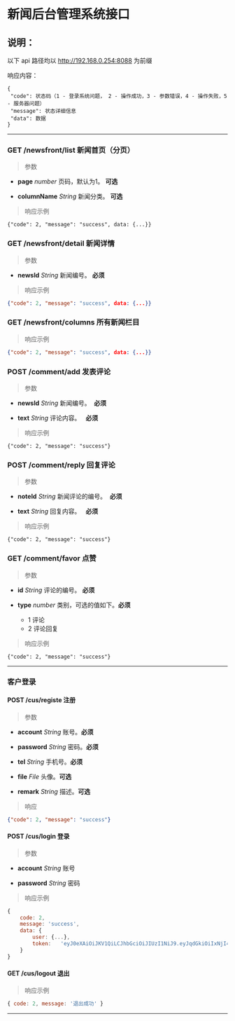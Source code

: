 # 新闻后台管理系统接口

## 说明：

以下 api 路径均以 http://192.168.0.254:8088 为前缀

响应内容：

```
{
 "code": 状态码（1 - 登录系统问题， 2 - 操作成功，3 - 参数错误，4 - 操作失败，5 - 服务器问题）
 "message": 状态详细信息
 "data": 数据
}
```

---



### GET  /newsfront/list    新闻首页（分页）

> 参数

- **page**                    *number*    页码，默认为1。 **可选**

- **columnName**    *String*       新闻分类。 **可选**

  

> 响应示例

    {"code": 2, "message": "success", data: {...}}



### GET  /newsfront/detail    新闻详情

> 参数

- **newsId**        *String*    新闻编号。 **必须**

  

> 响应示例

```json
{"code": 2, "message": "success", data: {...}}
```



### GET  /newsfront/columns    所有新闻栏目

> 响应示例

```json
{"code": 2, "message": "success", data: {...}}
```



### POST   /comment/add    发表评论 

> 参数

- **newsId**     *String*   新闻编号。&nbsp; **必须**

- **text**           *String*   评论内容。 &nbsp; **必须**




> 响应示例

    {"code": 2, "message": "success"}



### POST   /comment/reply   回复评论 

> 参数

- **noteId**      *String*   新闻评论的编号。&nbsp; **必须**

- **text**           *String*   回复内容。 &nbsp; **必须**

  

> 响应示例

    {"code": 2, "message": "success"}



### GET   /comment/favor    点赞

> 参数

- **id**        *String*        评论的编号。 **必须**

- **type**   *number*    类别，可选的值如下。**必须**

  - 1    评论
  - 2    评论回复

  

> 响应示例

    {"code": 2, "message": "success"}

---



### 客户登录

#### POST    /cus/registe   注册

> 参数

- **account**         *String*    账号。**必须**

- **password**      *String*    密码。**必须**

- **tel**                   *String*    手机号。**必须**

- **file**         *File*    头像。**可选**

- **remark**          *String*     描述。**可选**

  

> 响应

```json
{"code": 2, "message": "success"}
```





#### POST   /cus/login   登录

> 参数

- **account**   *String*    账号

- **password**      *String*    密码

  

> 响应示例

```js
{
    code: 2, 
    message: 'success', 
    data: {
        user: {...}, 
        token:   'eyJ0eXAiOiJKV1QiLCJhbGciOiJIUzI1NiJ9.eyJqdGkiOiIxNjI4NzQ5MjQ1MDg5IiwiZXhwIjoxNjI4NzU2NzMxLCJzdWIiOiJhZG1pbiIsImlhdCI6MTYyODc1NDkzMX0.CheKh__bf6LCUUq41Lqm_xZOMMlUkfJLLbEjRVvjPIA'
    }
}
```



#### GET   /cus/logout   退出

> 响应示例

```js
{ code: 2, message: '退出成功' }
```

---



